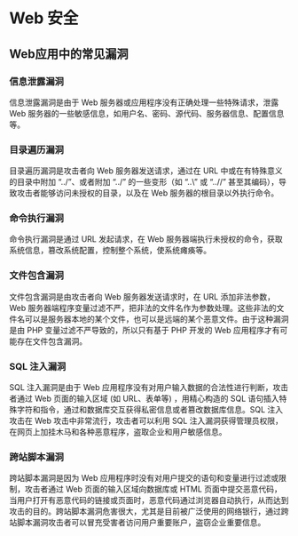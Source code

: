# Web 安全

## Web应用中的常见漏洞

### 信息泄露漏洞

信息泄露漏洞是由于 Web 服务器或应用程序没有正确处理一些特殊请求，泄露 Web 服务器的一些敏感信息，如用户名、密码、源代码、服务器信息、配置信息等。

### 目录遍历漏洞

目录遍历漏洞是攻击者向 Web 服务器发送请求，通过在 URL 中或在有特殊意义的目录中附加 “../”、或者附加 “../” 的一些变形（如 “..\” 或 “..//” 甚至其编码），导致攻击者能够访问未授权的目录，以及在 Web 服务器的根目录以外执行命令。

### 命令执行漏洞

命令执行漏洞是通过 URL 发起请求，在 Web 服务器端执行未授权的命令，获取系统信息，篡改系统配置，控制整个系统，使系统瘫痪等。

### 文件包含漏洞

文件包含漏洞是由攻击者向 Web 服务器发送请求时，在 URL 添加非法参数，Web 服务器端程序变量过滤不严，把非法的文件名作为参数处理。这些非法的文件名可以是服务器本地的某个文件，也可以是远端的某个恶意文件。由于这种漏洞是由 PHP 变量过滤不严导致的，所以只有基于 PHP 开发的 Web 应用程序才有可能存在文件包含漏洞。

### SQL 注入漏洞

SQL 注入漏洞是由于 Web 应用程序没有对用户输入数据的合法性进行判断，攻击者通过 Web 页面的输入区域 (如 URL、表单等) ，用精心构造的 SQL 语句插入特殊字符和指令，通过和数据库交互获得私密信息或者篡改数据库信息。SQL 注入攻击在 Web 攻击中非常流行，攻击者可以利用 SQL 注入漏洞获得管理员权限，在网页上加挂木马和各种恶意程序，盗取企业和用户敏感信息。

### 跨站脚本漏洞

跨站脚本漏洞是因为 Web 应用程序时没有对用户提交的语句和变量进行过滤或限制，攻击者通过 Web 页面的输入区域向数据库或 HTML 页面中提交恶意代码，当用户打开有恶意代码的链接或页面时，恶意代码通过浏览器自动执行，从而达到攻击的目的。跨站脚本漏洞危害很大，尤其是目前被广泛使用的网络银行，通过跨站脚本漏洞攻击者可以冒充受害者访问用户重要账户，盗窃企业重要信息。
